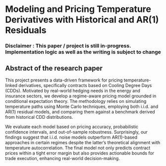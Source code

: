 # Modeling and Pricing Temperature Derivatives with Historical and AR(1) Residuals

### Disclaimer : This paper / project is still in-progress. Implementation logic as well as the writing is subject to change

## Abstract of the research paper

This project presents a data-driven framework for pricing temperature-linked derivatives, specifically contracts based on Cooling Degree Days (CDDs). Motivated by real-world hedging needs in the energy and insurance sectors, we develop a regime-aware pricing model grounded in conditional expectation theory. The methodology relies on simulating temperature paths using Monte Carlo techniques, employing both i.i.d. and AR(1) residual models, and comparing them against a benchmark derived from historical CDD distributions.

We evaluate each model based on pricing accuracy, probabilistic confidence intervals, and out-of-sample robustness. Surprisingly, our findings suggest that i.i.d. noise models outperform AR(1)-based approaches in certain regimes despite the latter’s theoretical alignment with temperature autocorrelation. The final model not only predicts contract prices within a tight error margin but also provides actionable bounds for trade execution, enhancing real-world decision-making. 



